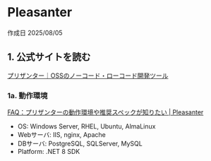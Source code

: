 # Pleasanter

作成日 2025/08/05

## 1. 公式サイトを読む

[プリザンター｜OSSのノーコード・ローコード開発ツール](https://pleasanter.org/)

### 1a. 動作環境

[FAQ：プリザンターの動作環境や推奨スペックが知りたい | Pleasanter](https://pleasanter.org/ja/manual/faq-recommended-specifications)

- OS: Windows Server, RHEL, Ubuntu, AlmaLinux
- Webサーバ: IIS, nginx, Apache
- DBサーバ: PostgreSQL, SQLServer, MySQL
- Platform: .NET 8 SDK
